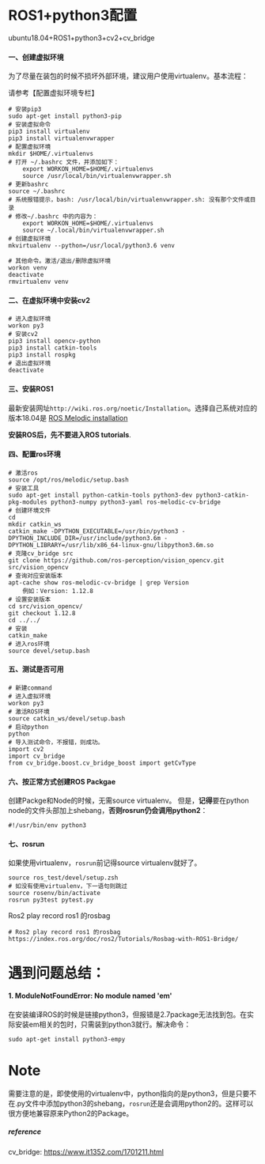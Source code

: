 # ROS1+python3配置

ubuntu18.04+ROS1+python3+cv2+cv_bridge

#### 一、创建虚拟环境

为了尽量在装包的时候不损坏外部环境，建议用户使用virtualenv。基本流程：

请参考【配置虚拟环境专栏】

```
# 安装pip3
sudo apt-get install python3-pip
# 安装虚拟命令 
pip3 install virtualenv
pip3 install virtualenvwrapper
# 配置虚拟环境 
mkdir $HOME/.virtualenvs
# 打开 ~/.bashrc 文件，并添加如下：
    export WORKON_HOME=$HOME/.virtualenvs
    source /usr/local/bin/virtualenvwrapper.sh
# 更新bashrc
source ~/.bashrc
# 系统报错提示，bash: /usr/local/bin/virtualenvwrapper.sh: 没有那个文件或目录
# 修改~/.bashrc 中的内容为： 
	export WORKON_HOME=$HOME/.virtualenvs
	source ~/.local/bin/virtualenvwrapper.sh
# 创建虚拟环境
mkvirtualenv --python=/usr/local/python3.6 venv

# 其他命令。激活/退出/删除虚拟环境
workon venv
deactivate
rmvirtualenv venv
```

#### 二、在虚拟环境中安装cv2

```
# 进入虚拟环境
workon py3
# 安装cv2
pip3 install opencv-python
pip3 install catkin-tools 
pip3 install rospkg
# 退出虚拟环境
deactivate
```

#### 三、安装ROS1

最新安装网址`http://wiki.ros.org/noetic/Installation`。选择自己系统对应的版本18.04是 [ROS Melodic installation](http://wiki.ros.org/melodic/Installation)

**安装ROS后，先不要进入ROS tutorials**.

#### 四、配置ros环境

```
# 激活ros
source /opt/ros/melodic/setup.bash
# 安装工具
sudo apt-get install python-catkin-tools python3-dev python3-catkin-pkg-modules python3-numpy python3-yaml ros-melodic-cv-bridge
# 创建环境文件
cd
mkdir catkin_ws
catkin_make -DPYTHON_EXECUTABLE=/usr/bin/python3 -DPYTHON_INCLUDE_DIR=/usr/include/python3.6m -DPYTHON_LIBRARY=/usr/lib/x86_64-linux-gnu/libpython3.6m.so
# 克隆cv_bridge src
git clone https://github.com/ros-perception/vision_opencv.git src/vision_opencv
# 查询对应安装版本
apt-cache show ros-melodic-cv-bridge | grep Version
	例如：Version: 1.12.8
# 设置安装版本
cd src/vision_opencv/
git checkout 1.12.8
cd ../../
# 安装
catkin_make
# 进入ros环境
source devel/setup.bash
```

#### 五、测试是否可用

```
# 新建command
# 进入虚拟环境
workon py3
# 激活ROS环境
source catkin_ws/devel/setup.bash
# 启动python
python
# 导入测试命令，不报错，则成功。
import cv2
import cv_bridge
from cv_bridge.boost.cv_bridge_boost import getCvType
```

#### 六、按正常方式创建ROS Packgae

创建Packge和Node的时候，无需source virtualenv。
但是，**记得**要在python node的文件头部加上shebang，**否则rosrun仍会调用python2**：

```
#!/usr/bin/env python3
```

#### 七、rosrun

如果使用virtualenv，`rosrun`前记得source virtualenv就好了。

```
source ros_test/devel/setup.zsh
# 如没有使用virtualenv，下一语句则跳过
source rosenv/bin/activate
rosrun py3test pytest.py
```

Ros2 play record ros1 的rosbag

```
# Ros2 play record ros1 的rosbag
https://index.ros.org/doc/ros2/Tutorials/Rosbag-with-ROS1-Bridge/
```

# 遇到问题总结：

#### 1. ModuleNotFoundError: No module named 'em'

在安装编译ROS的时候是链接python3，但报错是2.7package无法找到包。在实际安装em相关的包时，只需装到python3就行。解决命令：

`sudo apt-get install python3-empy`





# Note

需要注意的是，即使使用的virtualenv中，python指向的是python3，但是只要不在.py文件中添加python3的shebang，`rosrun`还是会调用python2的。这样可以很方便地兼容原来Python2的Package。



##### reference

cv_bridge: https://www.it1352.com/1701211.html

